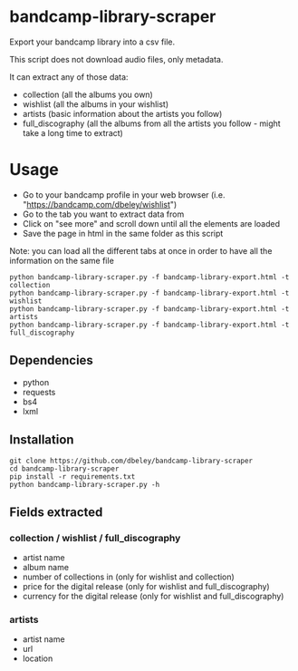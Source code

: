 # bandcamp-library-scraper

Export your bandcamp library into a csv file.

This script does not download audio files, only metadata.

It can extract any of those data:

- collection (all the albums you own)
- wishlist (all the albums in your wishlist)
- artists (basic information about the artists you follow)
- full_discography (all the albums from all the artists you follow - might take a long time to extract)

# Usage

- Go to your bandcamp profile in your web browser (i.e. "https://bandcamp.com/dbeley/wishlist")
- Go to the tab you want to extract data from
- Click on "see more" and scroll down until all the elements are loaded
- Save the page in html in the same folder as this script

Note: you can load all the different tabs at once in order to have all the information on the same file

```
python bandcamp-library-scraper.py -f bandcamp-library-export.html -t collection
python bandcamp-library-scraper.py -f bandcamp-library-export.html -t wishlist
python bandcamp-library-scraper.py -f bandcamp-library-export.html -t artists
python bandcamp-library-scraper.py -f bandcamp-library-export.html -t full_discography
```

## Dependencies

- python
- requests
- bs4
- lxml

## Installation

```
git clone https://github.com/dbeley/bandcamp-library-scraper
cd bandcamp-library-scraper
pip install -r requirements.txt
python bandcamp-library-scraper.py -h
```

## Fields extracted

### collection / wishlist / full_discography

- artist name
- album name
- number of collections in (only for wishlist and collection)
- price for the digital release (only for wishlist and full_discography)
- currency for the digital release (only for wishlist and full_discography)

### artists

- artist name
- url
- location
